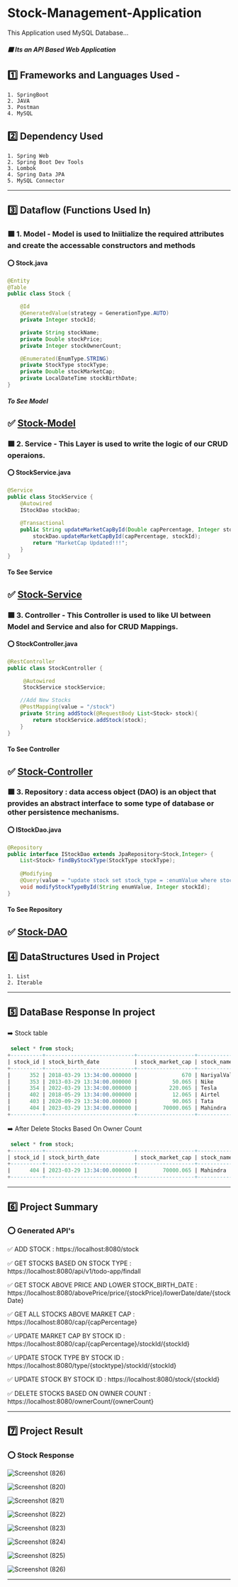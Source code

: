 # Stock-Management-Application
This Application used MySQL Database...

##### :purple_square: Its an API Based Web Application
## :one: Frameworks and Languages Used -
    1. SpringBoot
    2. JAVA
    3. Postman
    4. MySQL
    
## :two: Dependency Used
    1. Spring Web
    2. Spring Boot Dev Tools
    3. Lombok
    4. Spring Data JPA
    5. MySQL Connector
-----------------------------------------------------------------------------------------------------------------------------------------------------------------------
## :three: Dataflow (Functions Used In)
### :purple_square: 1. Model - Model is used to Iniitialize the required attributes and create the accessable constructors and methods
#### :o: Stock.java
```java
@Entity
@Table
public class Stock {

    @Id
    @GeneratedValue(strategy = GenerationType.AUTO)
    private Integer stockId;

    private String stockName;
    private Double stockPrice;
    private Integer stockOwnerCount;

    @Enumerated(EnumType.STRING)
    private StockType stockType;
    private Double stockMarketCap;
    private LocalDateTime stockBirthDate;
}
```

##### To See Model
:white_check_mark: [Stock-Model](https://github.com/Anushri-glitch/Stock-Management-Application/tree/master/src/main/java/com/Shrishti/StockManagement/model)
-----------------------------------------------------------------------------------------------------------------------------------------------------------------------

### :purple_square: 2. Service - This Layer is used to write the logic of our CRUD operaions.
#### :o: StockService.java
```java
@Service
public class StockService {
    @Autowired
    IStockDao stockDao;
    
    @Transactional
    public String updateMarketCapById(Double capPercentage, Integer stockId) {
        stockDao.updateMarketCapById(capPercentage, stockId);
        return "MarketCap Updated!!!";
    }
}
```

#### To See Service
:white_check_mark: [Stock-Service](https://github.com/Anushri-glitch/Stock-Management-Application/blob/master/src/main/java/com/Shrishti/StockManagement/service/StockService.java)
----------------------------------------------------------------------------------------------------------------------------------------------------

### :purple_square: 3. Controller - This Controller is used to like UI between Model and Service and also for CRUD Mappings.
#### :o: StockController.java
```java
@RestController
public class StockController {

     @Autowired
     StockService stockService;

    //Add New Stocks
    @PostMapping(value = "/stock")
    private String addStock(@RequestBody List<Stock> stock){
        return stockService.addStock(stock);
    }
}
```

#### To See Controller
:white_check_mark: [Stock-Controller](https://github.com/Anushri-glitch/Stock-Management-Application/blob/master/src/main/java/com/Shrishti/StockManagement/controller/StockController.java)
-----------------------------------------------------------------------------------------------------------------------------------------------------------------------
### :purple_square: 3. Repository : data access object (DAO) is an object that provides an abstract interface to some type of database or other persistence mechanisms.
#### :o: IStockDao.java
```java
@Repository
public interface IStockDao extends JpaRepository<Stock,Integer> {
    List<Stock> findByStockType(StockType stockType);
    
    @Modifying
    @Query(value = "update stock set stock_type = :enumValue where stock_id = :stockId", nativeQuery = true)
    void modifyStockTypeById(String enumValue, Integer stockId);
}
```

#### To See Repository
:white_check_mark: [Stock-DAO](https://github.com/Anushri-glitch/Stock-Management-Application/blob/master/src/main/java/com/Shrishti/StockManagement/repository/IStockDao.java)
-------------------------------------------------------------------------------------------------------------------------------------------------------

## :four: DataStructures Used in Project
    1. List
    2. Iterable
-------------------------------------------------------------------------------------------------------------------------------------------------------
## :five: DataBase Response In project

:arrow_right: Stock table

```sql
 select * from stock;
+----------+----------------------------+------------------+-------------+-------------------+-------------+------------+
| stock_id | stock_birth_date           | stock_market_cap | stock_name  | stock_owner_count | stock_price | stock_type |
+----------+----------------------------+------------------+-------------+-------------------+-------------+------------+
|      352 | 2018-03-29 13:34:00.000000 |              670 | NariyalVala |                24 |        4000 | Health     |
|      353 | 2013-03-29 13:34:00.000000 |           50.065 | Nike        |                12 |         708 | Self       |
|      354 | 2022-03-29 13:34:00.000000 |          220.065 | Tesla       |                34 |        1020 | IT         |
|      402 | 2018-05-29 13:34:00.000000 |           12.065 | Airtel      |                45 |         200 | IT         |
|      403 | 2020-09-29 13:34:00.000000 |           90.065 | Tata        |                45 |         300 | Self       |
|      404 | 2023-03-29 13:34:00.000000 |        70000.065 | Mahindra    |              1000 |        2000 | IT         |
+----------+----------------------------+------------------+-------------+-------------------+-------------+------------+
```

:arrow_right: After Delete Stocks Based On Owner Count

```sql
 select * from stock;
+----------+----------------------------+------------------+------------+-------------------+-------------+------------+
| stock_id | stock_birth_date           | stock_market_cap | stock_name | stock_owner_count | stock_price | stock_type |
+----------+----------------------------+------------------+------------+-------------------+-------------+------------+
|      404 | 2023-03-29 13:34:00.000000 |        70000.065 | Mahindra   |              1000 |        2000 | IT         |
+----------+----------------------------+------------------+------------+-------------------+-------------+------------+
```

----------------------------------------------------------------------------------------------------------------------------------------------------------
## :six: Project Summary
### :o: Generated API's

:white_check_mark: ADD STOCK : https://localhost:8080/stock

:white_check_mark: GET STOCKS BASED ON STOCK TYPE : https://localhost:8080/api/v1/todo-app/findall

:white_check_mark: GET STOCK ABOVE PRICE AND LOWER STOCK_BIRTH_DATE : https://localhost:8080/abovePrice/price/{stockPrice}/lowerDate/date/{stockDate}

:white_check_mark: GET ALL STOCKS ABOVE MARKET CAP : https://localhost:8080/cap/{capPercentage}

:white_check_mark: UPDATE MARKET CAP BY STOCK ID : https://localhost:8080/cap/{capPercentage}/stockId/{stockId}

:white_check_mark: UPDATE STOCK TYPE BY STOCK ID : https://localhost:8080/type/{stocktype}/stockId/{stockId}

:white_check_mark: UPDATE STOCK BY STOCK ID : https://localhost:8080/stock/{stockId}

:white_check_mark: DELETE STOCKS BASED ON OWNER COUNT : https://localhost:8080/ownerCount/{ownerCount}

--------------------------------------------------------------------------------------------------------------------------------------------------

## :seven: Project Result
### :o: Stock Response

![Screenshot (826)](https://github.com/Anushri-glitch/Stock-Management-Application/assets/47708011/83b56ed5-3484-4692-b3ca-c7cd457cdeba)

![Screenshot (820)](https://github.com/Anushri-glitch/Stock-Management-Application/assets/47708011/37650d22-700a-41e1-ac03-004ebb504ba3)

![Screenshot (821)](https://github.com/Anushri-glitch/Stock-Management-Application/assets/47708011/3a7e7e71-64f9-4237-abea-ae46d460ade7)

![Screenshot (822)](https://github.com/Anushri-glitch/Stock-Management-Application/assets/47708011/13b2bebf-8b44-44c4-a11c-c7dd746e7887)

![Screenshot (823)](https://github.com/Anushri-glitch/Stock-Management-Application/assets/47708011/295d124f-1b77-4498-a268-53b27584e5df)

![Screenshot (824)](https://github.com/Anushri-glitch/Stock-Management-Application/assets/47708011/a8f156b8-c035-4f20-b0ae-96262d76c6ab)

![Screenshot (825)](https://github.com/Anushri-glitch/Stock-Management-Application/assets/47708011/da6503a9-c113-4185-8992-5694c630adb3)

![Screenshot (826)](https://github.com/Anushri-glitch/Stock-Management-Application/assets/47708011/aee81934-ae58-495b-b62c-79fd7a567205)



-----------------------------------------------------------------------------------------------------------------------------------------------------




